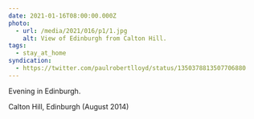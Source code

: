 ```yaml
---
date: 2021-01-16T08:00:00.000Z
photo:
  - url: /media/2021/016/p1/1.jpg
    alt: View of Edinburgh from Calton Hill.
tags:
  - stay_at_home
syndication:
  - https://twitter.com/paulrobertlloyd/status/1350378813507706880
---
```


Evening in Edinburgh.

Calton Hill, Edinburgh (August 2014)
